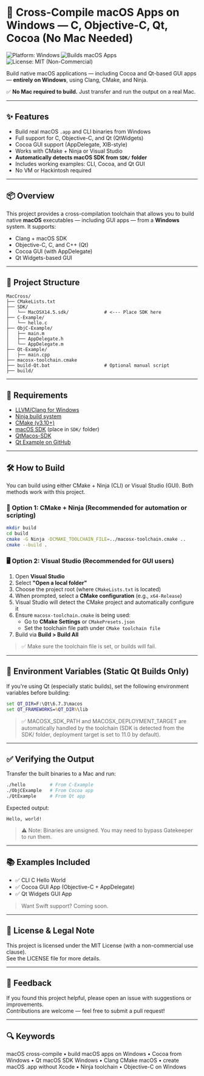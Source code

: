 # 🧰 Cross-Compile macOS Apps on Windows — C, Objective-C, Qt, Cocoa (No Mac Needed)

![Platform: Windows](https://img.shields.io/badge/platform-Windows-blue)
![Builds macOS Apps](https://img.shields.io/badge/builds-macOS-brightgreen)
![License: MIT (Non-Commercial)](https://img.shields.io/badge/license-MIT--NC-yellow)

Build native macOS applications — including Cocoa and Qt-based GUI apps — **entirely on Windows**, using Clang, CMake, and Ninja.

✅ **No Mac required to build.** Just transfer and run the output on a real Mac.

---

## ✨ Features

- Build real macOS `.app` and CLI binaries from Windows
- Full support for C, Objective-C, and Qt (QtWidgets)
- Cocoa GUI support (AppDelegate, XIB-style)
- Works with CMake + Ninja or Visual Studio
- **Automatically detects macOS SDK from `SDK/` folder**
- Includes working examples: CLI, Cocoa, and Qt GUI
- No VM or Hackintosh required

---

## 📦 Overview

This project provides a cross-compilation toolchain that allows you to build native **macOS** executables — including GUI apps — from a **Windows** system. It supports:

- Clang + macOS SDK
- Objective-C, C, and C++ (Qt)
- Cocoa GUI (with AppDelegate)
- Qt Widgets-based GUI

---

## 📁 Project Structure

```
MacCross/
├── CMakeLists.txt
├── SDK/
│   └── MacOSX14.5.sdk/             # <--- Place SDK here
├── C-Example/
│   └── hello.c
├── ObjC-Example/
│   ├── main.m
│   ├── AppDelegate.h
│   └── AppDelegate.m
├── Qt-Example/
│   ├── main.cpp
├── macosx-toolchain.cmake
├── build-Qt.bat                    # Optional manual script
├── build/
```

---

## 🔧 Requirements

- [LLVM/Clang for Windows](https://releases.llvm.org/)
- [Ninja build system](https://github.com/ninja-build/ninja/releases)
- [CMake (v3.10+)](https://cmake.org/download/)
- [macOS SDK](https://github.com/phracker/MacOSX-SDKs/releases/tag/11.3) (place in `SDK/` folder)
- [QtMacos-SDK](https://github.com/LongSoft/qt-6-static-universal-macos)
- [Qt Example on GitHub](https://github.com/pyinstxtractor/Pyextract/tree/PyInstaller-Archive-Viewer)

---

## 🛠️ How to Build

You can build using either CMake + Ninja (CLI) or Visual Studio (GUI). Both methods work with this project.

### 🔧 Option 1: CMake + Ninja (Recommended for automation or scripting)

```bash
mkdir build
cd build
cmake -G Ninja -DCMAKE_TOOLCHAIN_FILE=../macosx-toolchain.cmake ..
cmake --build .
```

### 🖥️ Option 2: Visual Studio (Recommended for GUI users)

1. Open **Visual Studio**
2. Select **"Open a local folder"**
3. Choose the project root (where `CMakeLists.txt` is located)
4. When prompted, select a **CMake configuration** (e.g., `x64-Release`)
5. Visual Studio will detect the CMake project and automatically configure it
6. Ensure `macosx-toolchain.cmake` is being used:
   - Go to **CMake Settings** or `CMakePresets.json`
   - Set the toolchain file path under `CMake toolchain file`
7. Build via **Build > Build All**

> ✅ Make sure the toolchain file is set, or builds will fail.

---

## 📌 Environment Variables (Static Qt Builds Only)

If you're using Qt (especially static builds), set the following environment variables before building:

```cmd
set QT_DIR=F:\Qt\6.7.3\macos
set QT_FRAMEWORKS=%QT_DIR%\lib
```

> ✅ MACOSX_SDK_PATH and MACOSX_DEPLOYMENT_TARGET are automatically handled by the toolchain (SDK is detected from the SDK/ folder, deployment target is set to 11.0 by default).

---

## ✅ Verifying the Output

Transfer the built binaries to a Mac and run:

```bash
./hello         # From C-Example
./ObjCExample   # From Cocoa app
./QtExample     # From Qt app
```

Expected output:

```
Hello, world!
```

> ⚠️ Note: Binaries are unsigned. You may need to bypass Gatekeeper to run them.

---

## 📚 Examples Included

- ✅ CLI C Hello World
- ✅ Cocoa GUI App (Objective-C + AppDelegate)
- ✅ Qt Widgets GUI App

> Want Swift support? Coming soon.

---

## 📜 License & Legal Note

This project is licensed under the MIT License (with a non-commercial use clause).  
See the LICENSE file for more details.

---

## 💬 Feedback

If you found this project helpful, please open an issue with suggestions or improvements.  
Contributions are welcome — feel free to submit a pull request!

---

## 🔍 Keywords

macOS cross-compile • build macOS apps on Windows • Cocoa from Windows • Qt macOS SDK Windows • Clang CMake macOS • create macOS .app without Xcode • Ninja toolchain • Objective-C on Windows
